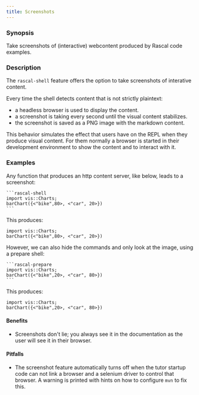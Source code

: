 ```yaml
---
title: Screenshots
---
```


### Synopsis

Take screenshots of (interactive) webcontent produced by Rascal code examples.

### Description

The `rascal-shell` feature offers the option to take screenshots of interative content.

Every time the shell detects content that is not strictly plaintext:
* a headless browser is used to display the content.
* a screenshot is taking every second until the visual content stabilizes.
* the screenshot is saved as a PNG image with the markdown content.

This behavior simulates the effect that users have on the REPL when they produce
visual content. For them normally a browser is started in their development environment to
show the content and to interact with it. 

### Examples

Any function that produces an http content server, like below, leads to a screenshot:
``````
```rascal-shell
import vis::Charts;
barChart({<"bike",80>, <"car", 20>})
```
``````

This produces:
```rascal-shell
import vis::Charts;
barChart({<"bike",80>, <"car", 20>})
```

However, we can also hide the commands and only look at the image, using a prepare shell:

``````
```rascal-prepare
import vis::Charts;
barChart({<"bike",20>, <"car", 80>})
```
``````

This produces:

```rascal-prepare
import vis::Charts;
barChart({<"bike",20>, <"car", 80>})
```

#### Benefits

* Screenshots don't lie; you always see it in the documentation as the user will see it in their browser.

#### Pitfalls

* The screenshot feature automatically turns off when the tutor startup code can not link a browser and a selenium driver to control that browser. A warning is printed with hints on how to configure `mvn` to fix this.

